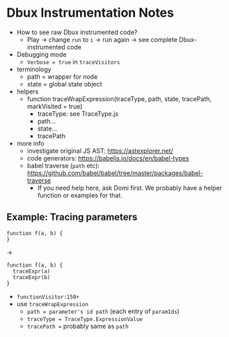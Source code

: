 
# Dbux Instrumentation Notes

* How to see raw Dbux instrumented code?
  * Play -> change `run` to `i` -> run again -> see complete Dbux-instrumented code
* Debugging mode
  * `Verbose = true` in `traceVisitors`
* terminology
  * path = wrapper for node
  * state = global state object
* helpers
  * function traceWrapExpression(traceType, path, state, tracePath, markVisited = true)
    * traceType: see TraceType.js
    * path...
    * state...
    * tracePath
* more info
  * investigate original JS AST: https://astexplorer.net/
  * code generators: https://babeljs.io/docs/en/babel-types
  * babel traverse (`path` etc): https://github.com/babel/babel/tree/master/packages/babel-traverse
    * If you need help here, ask Domi first. We probably have a helper function or examples for that.


## Example: Tracing parameters

```
function f(a, b) {
}
```
->
```
function f(a, b) {
  traceExpr(a)
  traceExpr(b)
}
```
* `functionVisitor:150+`
* use `traceWrapExpression`
  * `path = parameter's id path` (each entry of `paramIds`)
  * `traceType = TraceType.ExpressionValue`
  * `tracePath =` probably same as `path`